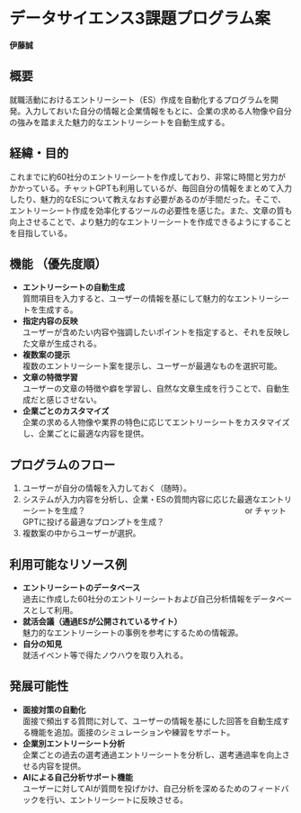 # データサイエンス3課題プログラム案  
**伊藤誠**

## 概要  
就職活動におけるエントリーシート（ES）作成を自動化するプログラムを開発。入力しておいた自分の情報と企業情報をもとに、企業の求める人物像や自分の強みを踏まえた魅力的なエントリーシートを自動生成する。

## 経緯・目的  
これまでに約60社分のエントリーシートを作成しており、非常に時間と労力がかかっている。チャットGPTも利用しているが、毎回自分の情報をまとめて入力したり、魅力的なESについて教えなおす必要があるのが手間だった。そこで、エントリーシート作成を効率化するツールの必要性を感じた。また、文章の質も向上させることで、より魅力的なエントリーシートを作成できるようにすることを目指している。

## 機能 （優先度順）
- **エントリーシートの自動生成**  
  質問項目を入力すると、ユーザーの情報を基にして魅力的なエントリーシートを生成する。
- **指定内容の反映**  
  ユーザーが含めたい内容や強調したいポイントを指定すると、それを反映した文章が生成される。
- **複数案の提示**  
  複数のエントリーシート案を提示し、ユーザーが最適なものを選択可能。
- **文章の特徴学習**  
  ユーザーの文章の特徴や癖を学習し、自然な文章生成を行うことで、自動生成だと感じさせない。
- **企業ごとのカスタマイズ**  
  企業の求める人物像や業界の特色に応じてエントリーシートをカスタマイズし、企業ごとに最適な内容を提供。

## プログラムのフロー  
1. ユーザーが自分の情報を入力しておく（随時）。
2. システムが入力内容を分析し、企業・ESの質問内容に応じた最適なエントリーシートを生成？
 　　　　　　　　　　　　　　　　　　　　or チャットGPTに投げる最適なプロンプトを生成？
4. 複数案の中からユーザーが選択。

## 利用可能なリソース例  
- **エントリーシートのデータベース**  
  過去に作成した60社分のエントリーシートおよび自己分析情報をデータベースとして利用。
- **就活会議（通過ESが公開されているサイト）**  
  魅力的なエントリーシートの事例を参考にするための情報源。
- **自分の知見**  
  就活イベント等で得たノウハウを取り入れる。

## 発展可能性  
- **面接対策の自動化**  
  面接で頻出する質問に対して、ユーザーの情報を基にした回答を自動生成する機能を追加。面接のシミュレーションや練習をサポート。
- **企業別エントリーシート分析**  
  企業ごとの過去の選考通過エントリーシートを分析し、選考通過率を向上させる内容を提供。
- **AIによる自己分析サポート機能**  
  ユーザーに対してAIが質問を投げかけ、自己分析を深めるためのフィードバックを行い、エントリーシートに反映させる。
